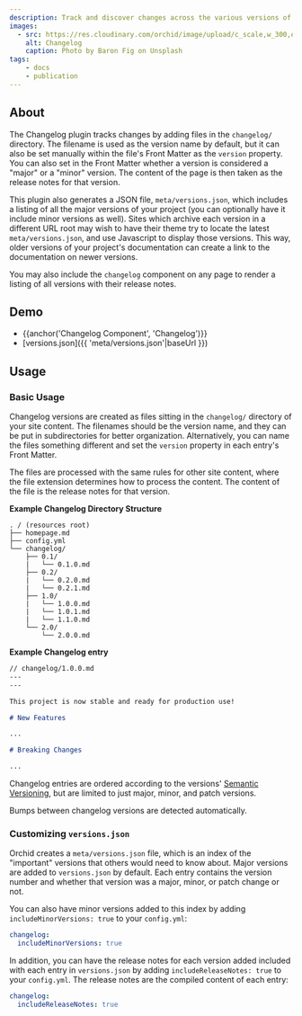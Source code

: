 ```yaml
---
description: Track and discover changes across the various versions of your library or application.
images:
  - src: https://res.cloudinary.com/orchid/image/upload/c_scale,w_300,e_blur:150/v1524974267/plugins/changelog.jpg
    alt: Changelog
    caption: Photo by Baron Fig on Unsplash
tags:
    - docs
    - publication
---
```


## About

The Changelog plugin tracks changes by adding files in the `changelog/` directory. The filename is used as the version
name by default, but it can also be set manually within the file's Front Matter as the `version` property. You can also 
set in the Front Matter whether a version is considered a "major" or a "minor" version. The content of the page is then
taken as the release notes for that version.

This plugin also generates a JSON file, `meta/versions.json`, which includes a listing of all the major versions of your
project (you can optionally have it include minor versions as well). Sites which archive each version in a different URL
root may wish to have their theme try to locate the latest `meta/versions.json`, and use Javascript to display those 
versions. This way, older versions of your project's documentation can create a link to the documentation on newer 
versions.

You may also include the `changelog` component on any page to render a listing of all versions with their release notes.

## Demo

- {{anchor('Changelog Component', 'Changelog')}}
- [versions.json]({{ 'meta/versions.json'|baseUrl }})

## Usage

### Basic Usage
Changelog versions are created as files sitting in the `changelog/` directory of your site content. The filenames should
be the version name, and they can be put in subdirectories for better organization. Alternatively, you can name the 
files something different and set the `version` property in each entry's Front Matter.

The files are processed with the 
same rules for other site content, where the file extension determines how to process the content. The content of the 
file is the release notes for that version.

**Example Changelog Directory Structure**
```text
. / (resources root)
├── homepage.md
├── config.yml
└── changelog/
    ├── 0.1/
    |   └── 0.1.0.md
    ├── 0.2/
    |   └── 0.2.0.md
    |   └── 0.2.1.md
    ├── 1.0/
    |   └── 1.0.0.md
    |   └── 1.0.1.md
    |   └── 1.1.0.md
    └── 2.0/
        └── 2.0.0.md
```

**Example Changelog entry**
```markdown
// changelog/1.0.0.md 
---
---

This project is now stable and ready for production use!

# New Features

...

# Breaking Changes

...
```

Changelog entries are ordered according to the versions' [Semantic Versioning](https://semver.org), but are limited to
just major, minor, and patch versions.

Bumps between changelog versions are detected automatically. 

### Customizing `versions.json`

Orchid creates a `meta/versions.json` file, which is an index of the "important" versions that others would need to know
about. Major versions are added to `versions.json` by default. Each entry contains the version number and whether that version
was a major, minor, or patch change or not.

You can also have minor versions added to this index by adding `includeMinorVersions: true` to your `config.yml`:

```yaml
changelog:
  includeMinorVersions: true
```

In addition, you can have the release notes for each version added included with each entry in `versions.json` by adding
`includeReleaseNotes: true` to your `config.yml`. The release notes are the compiled content of each entry:

```yaml
changelog:
  includeReleaseNotes: true
```
